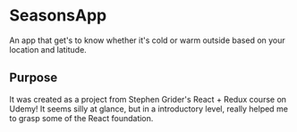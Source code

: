 # SeasonsApp
An app that get's to know whether it's cold or warm outside based on your location and latitude.

## Purpose
It was created as a project from Stephen Grider's React + Redux course on Udemy!
It seems silly at glance, but in a introductory level, really helped me to grasp some of the React foundation. 

